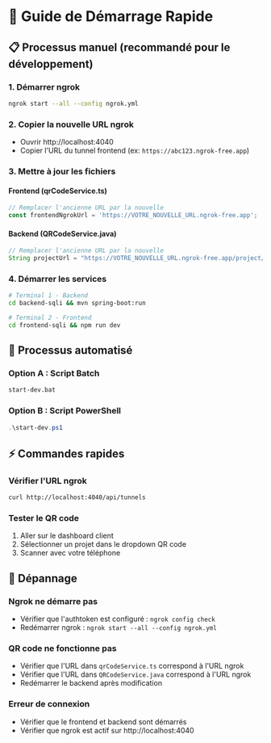 # 🚀 Guide de Démarrage Rapide

## 📋 Processus manuel (recommandé pour le développement)

### 1. **Démarrer ngrok**
```bash
ngrok start --all --config ngrok.yml
```

### 2. **Copier la nouvelle URL ngrok**
- Ouvrir http://localhost:4040
- Copier l'URL du tunnel frontend (ex: `https://abc123.ngrok-free.app`)

### 3. **Mettre à jour les fichiers**

#### Frontend (qrCodeService.ts)
```typescript
// Remplacer l'ancienne URL par la nouvelle
const frontendNgrokUrl = 'https://VOTRE_NOUVELLE_URL.ngrok-free.app';
```

#### Backend (QRCodeService.java)
```java
// Remplacer l'ancienne URL par la nouvelle
String projectUrl = "https://VOTRE_NOUVELLE_URL.ngrok-free.app/project/" + projectId;
```

### 4. **Démarrer les services**
```bash
# Terminal 1 - Backend
cd backend-sqli && mvn spring-boot:run

# Terminal 2 - Frontend  
cd frontend-sqli && npm run dev
```

## 🤖 Processus automatisé

### Option A : Script Batch
```bash
start-dev.bat
```

### Option B : Script PowerShell
```powershell
.\start-dev.ps1
```

## ⚡ Commandes rapides

### Vérifier l'URL ngrok
```bash
curl http://localhost:4040/api/tunnels
```

### Tester le QR code
1. Aller sur le dashboard client
2. Sélectionner un projet dans le dropdown QR code
3. Scanner avec votre téléphone

## 🔧 Dépannage

### Ngrok ne démarre pas
- Vérifier que l'authtoken est configuré : `ngrok config check`
- Redémarrer ngrok : `ngrok start --all --config ngrok.yml`

### QR code ne fonctionne pas
- Vérifier que l'URL dans `qrCodeService.ts` correspond à l'URL ngrok
- Vérifier que l'URL dans `QRCodeService.java` correspond à l'URL ngrok
- Redémarrer le backend après modification

### Erreur de connexion
- Vérifier que le frontend et backend sont démarrés
- Vérifier que ngrok est actif sur http://localhost:4040


